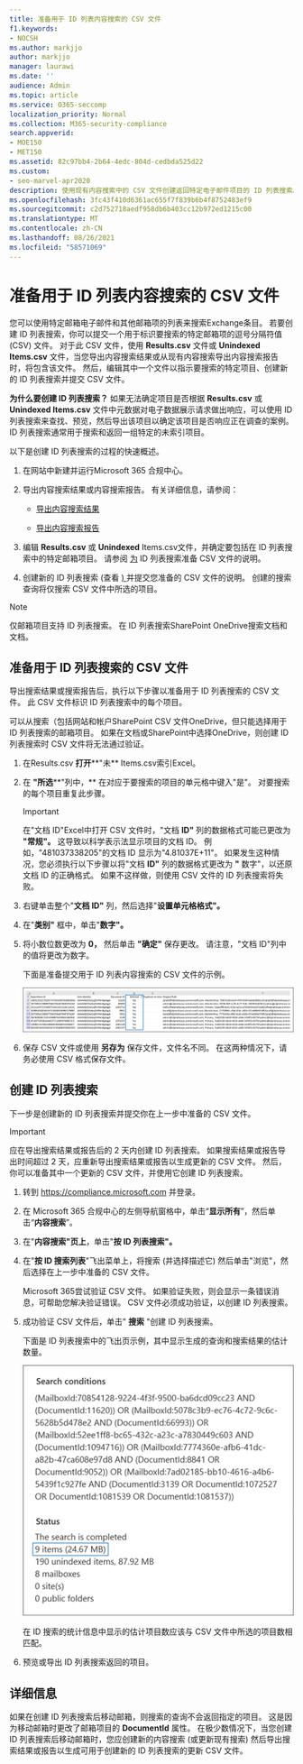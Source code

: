 ```yaml
---
title: 准备用于 ID 列表内容搜索的 CSV 文件
f1.keywords:
- NOCSH
ms.author: markjjo
author: markjjo
manager: laurawi
ms.date: ''
audience: Admin
ms.topic: article
ms.service: O365-seccomp
localization_priority: Normal
ms.collection: M365-security-compliance
search.appverid:
- MOE150
- MET150
ms.assetid: 82c97bb4-2b64-4edc-804d-cedbda525d22
ms.custom:
- seo-marvel-apr2020
description: 使用现有内容搜索中的 CSV 文件创建返回特定电子邮件项目的 ID 列表搜索。
ms.openlocfilehash: 3fc43f410d6361ac655f7f839b6b4f8752483ef9
ms.sourcegitcommit: c2d752718aedf958db6b403cc12b972ed1215c00
ms.translationtype: MT
ms.contentlocale: zh-CN
ms.lasthandoff: 08/26/2021
ms.locfileid: "58571069"
---
```

# <a name="prepare-a-csv-file-for-an-id-list-content-search"></a>准备用于 ID 列表内容搜索的 CSV 文件

您可以使用特定邮箱电子邮件和其他邮箱项的列表来搜索Exchange条目。 若要创建 ID 列表搜索，你可以提交一个用于标识要搜索的特定邮箱项的逗号分隔符值 (CSV) 文件。 对于此 CSV 文件，使用 **Results.csv** 文件或 **Unindexed Items.csv** 文件，当您导出内容搜索结果或从现有内容搜索导出内容搜索报告时，将包含该文件。 然后，编辑其中一个文件以指示要搜索的特定项目、创建新的 ID 列表搜索并提交 CSV 文件。

**为什么要创建 ID 列表搜索？** 如果无法确定项目是否根据 **Results.csv** 或 **Unindexed Items.csv** 文件中元数据对电子数据展示请求做出响应，可以使用 ID 列表搜索来查找、预览，然后导出该项目以确定该项目是否响应正在调查的案例。 ID 列表搜索通常用于搜索和返回一组特定的未索引项目。

以下是创建 ID 列表搜索的过程的快速概述。

1. 在网站中新建并运行Microsoft 365 合规中心。

2. 导出内容搜索结果或内容搜索报告。 有关详细信息，请参阅：

    - [导出内容搜索结果](export-search-results.md)

    - [导出内容搜索报告](export-a-content-search-report.md)

3. 编辑 **Results.csv** 或 **Unindexed** Items.csv文件，并确定要包括在 ID 列表搜索中的特定邮箱项目。 请参阅 [为](#prepare-the-csv-file-for-an-id-list-search) ID 列表搜索准备 CSV 文件的说明。

4. 创建新的 ID 列表搜索 (查看 [) ](#create-an-id-list-search) 并提交您准备的 CSV 文件的说明。 创建的搜索查询将仅搜索 CSV 文件中所选的项目。

> [!NOTE]
> 仅邮箱项目支持 ID 列表搜索。 在 ID 列表搜索SharePoint OneDrive搜索文档和文档。

## <a name="prepare-the-csv-file-for-an-id-list-search"></a>准备用于 ID 列表搜索的 CSV 文件

导出搜索结果或搜索报告后，执行以下步骤以准备用于 ID 列表搜索的 CSV 文件。 此 CSV 文件标识 ID 列表搜索中的每个项目。

可以从搜索（包括网站和帐户SharePoint CSV 文件OneDrive，但只能选择用于 ID 列表搜索的邮箱项目。 如果在文档或SharePoint中选择OneDrive，则创建 ID 列表搜索时 CSV 文件将无法通过验证。

1. 在Results.csv **打开****"未** Items.csv索引Excel。

2. 在 **"所选****"列中，** 在对应于要搜索的项目的单元格中键入"是"。 对要搜索的每个项目重复此步骤。

    > [!IMPORTANT]
    > 在"文档 ID"Excel中打开 CSV 文件时，"文档 **ID"** 列的数据格式可能已更改为 **"常规"。** 这导致以科学表示法显示项目的文档 ID。 例如，"481037338205"的文档 ID 显示为"4.81037E+11"。 如果发生这种情况，您必须执行以下步骤以将"文档 **ID"** 列的数据格式更改为 **"** 数字"，以还原文档 ID 的正确格式。 如果不这样做，则使用 CSV 文件的 ID 列表搜索将失败。

3. 右键单击整个"**文档 ID"** 列，然后选择"**设置单元格格式"。**

4. 在"**类别"** 框中，单击"**数字"。**

5. 将小数位数更改为 **0，** 然后单击 **"确定"** 保存更改。 请注意，"文档 ID"列中的值将更改为数字。

    下面是准备提交用于 ID 列表内容搜索的 CSV 文件的示例。

    ![目标内容搜索的 CSV 文件示例。](../media/SearchIDListCSVFile.png)

6. 保存 CSV 文件或使用 **另存为** 保存文件，文件名不同。 在这两种情况下，请务必使用 CSV 格式保存文件。

## <a name="create-an-id-list-search"></a>创建 ID 列表搜索

下一步是创建新的 ID 列表搜索并提交你在上一步中准备的 CSV 文件。

> [!IMPORTANT]
> 应在导出搜索结果或报告后的 2 天内创建 ID 列表搜索。 如果搜索结果或报告导出时间超过 2 天，应重新导出搜索结果或报告以生成更新的 CSV 文件。 然后，你可以准备其中一个更新的 CSV 文件，并使用它创建 ID 列表搜索。

1. 转到 <https://compliance.microsoft.com> 并登录。

2. 在 Microsoft 365 合规中心的左侧导航窗格中，单击“**显示所有**”，然后单击“**内容搜索**”。

3. 在"**内容搜索"页上**，单击"**按 ID 列表搜索"。**

4. 在"**按 ID 搜索列表**"飞出菜单上，将搜索 (并选择描述它) 然后单击"浏览"，然后选择在上一步中准备的 CSV 文件。

    Microsoft 365尝试验证 CSV 文件。 如果验证失败，则会显示一条错误消息，可帮助您解决验证错误。 CSV 文件必须成功验证，以创建 ID 列表搜索。

5. 成功验证 CSV 文件后，单击" **搜索** "创建 ID 列表搜索。

    下面是 ID 列表搜索中的飞出页示例，其中显示生成的查询和搜索结果的估计数量。

    ![ID 列表搜索的搜索查询。](../media/SearchIDListFlyout.png)

    在 ID 搜索的统计信息中显示的估计项目数应该与 CSV 文件中所选的项目数相匹配。

6. 预览或导出 ID 列表搜索返回的项目。

## <a name="more-information"></a>详细信息

如果在创建 ID 列表搜索后移动邮箱，则搜索的查询不会返回指定的项目。 这是因为移动邮箱时更改了邮箱项目的 **DocumentId** 属性。 在极少数情况下，当您创建 ID 列表搜索后移动邮箱时，您应创建新的内容搜索 (或更新现有搜索) 然后导出搜索结果或报告以生成可用于创建新的 ID 列表搜索的更新 CSV 文件。
